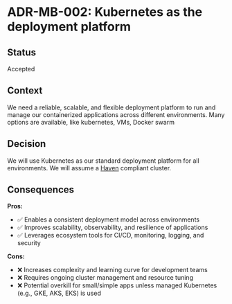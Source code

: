 # ADR-MB-002: Kubernetes as the deployment platform

## Status

Accepted

## Context

We need a reliable, scalable, and flexible deployment platform to run and manage our containerized applications across different environments. Many options are available, like kubernetes, VMs, Docker swarm

## Decision

We will use Kubernetes as our standard deployment platform for all environments. We will assume a [Haven](https://haven.commonground.nl/) compliant cluster.

## Consequences

**Pros:**

- ✅ Enables a consistent deployment model across environments
- ✅ Improves scalability, observability, and resilience of applications
- ✅ Leverages ecosystem tools for CI/CD, monitoring, logging, and security

**Cons:**

- ❌ Increases complexity and learning curve for development teams
- ❌ Requires ongoing cluster management and resource tuning
- ❌ Potential overkill for small/simple apps unless managed Kubernetes (e.g., GKE, AKS, EKS) is used
